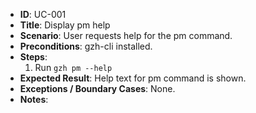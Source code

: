 - **ID**: UC-001
- **Title**: Display pm help
- **Scenario**: User requests help for the pm command.
- **Preconditions**: gzh-cli installed.
- **Steps**:
  1. Run `gzh pm --help`
- **Expected Result**: Help text for pm command is shown.
- **Exceptions / Boundary Cases**: None.
- **Notes**:
